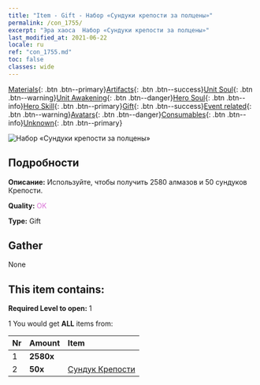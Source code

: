 ```yaml
---
title: "Item - Gift - Набор «Сундуки крепости за полцены»"
permalink: /con_1755/
excerpt: "Эра хаоса  Набор «Сундуки крепости за полцены»"
last_modified_at: 2021-06-22
locale: ru
ref: "con_1755.md"
toc: false
classes: wide
---
```

 [Materials](/ItemsRU/){: .btn .btn--primary}[Artifacts](/ItemsRU/Artifacts/){: .btn .btn--success}[Unit Soul](/ItemsRU/UnitSoul/){: .btn .btn--warning}[Unit Awakening](/ItemsRU/UnitAwakening/){: .btn .btn--danger}[Hero Soul](/ItemsRU/HeroSoul/){: .btn .btn--info}[Hero Skill](/ItemsRU/HeroSkill/){: .btn .btn--primary}[Gift](/ItemsRU/Gift/){: .btn .btn--success}[Event related](/ItemsRU/Events/){: .btn .btn--warning}[Avatars](/ItemsRU/Avatars/){: .btn .btn--danger}[Consumables](/ItemsRU/Consumables/){: .btn .btn--info}[Unknown](/ItemsRU/Unknown/){: .btn .btn--primary}

 ![Набор «Сундуки крепости за полцены»](/images/t/i_907196.png)

## Подробности
 **Описание:** Используйте, чтобы получить 2580 алмазов и 50 сундуков Крепости.

 **Quality:** <span style="color: #DA70D6">OK</span>

 **Type:** Gift

## Gather

  None

## This item contains:

 **Required Level to open:** 1

 1 You would get **ALL** items  from:

  | Nr | Amount |     Item    |
  |:---|:-------|:------------|
  | 1 |  **2580x** | <i class="fas fa-gem"/> |  | 
  | 2 |  **50x** | [Сундук Крепости](/ItemsRU/con_1277/) |  | 
